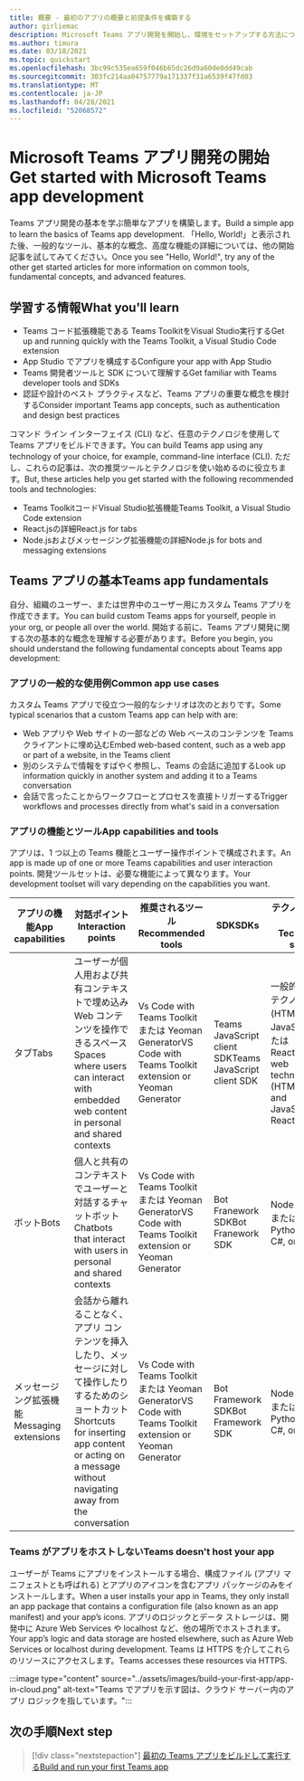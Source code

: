 ```yaml
---
title: 概要 - 最初のアプリの概要と前提条件を構築する
author: girliemac
description: Microsoft Teams アプリ開発を開始し、環境をセットアップする方法について説明します。
ms.author: timura
ms.date: 03/18/2021
ms.topic: quickstart
ms.openlocfilehash: 3bc99c535ea659f046b65dc26d9a60de0dd49cab
ms.sourcegitcommit: 303fc214aa04757779a171337f31a6539f47fd03
ms.translationtype: MT
ms.contentlocale: ja-JP
ms.lasthandoff: 04/28/2021
ms.locfileid: "52068572"
---
```

# <a name="get-started-with-microsoft-teams-app-development"></a><span data-ttu-id="56611-103">Microsoft Teams アプリ開発の開始</span><span class="sxs-lookup"><span data-stu-id="56611-103">Get started with Microsoft Teams app development</span></span>

<span data-ttu-id="56611-104">Teams アプリ開発の基本を学ぶ簡単なアプリを構築します。</span><span class="sxs-lookup"><span data-stu-id="56611-104">Build a simple app to learn the basics of Teams app development.</span></span> <span data-ttu-id="56611-105">「Hello, World!」と表示された後、一般的なツール、基本的な概念、高度な機能の詳細については、他の開始記事を試してみてください。</span><span class="sxs-lookup"><span data-stu-id="56611-105">Once you see "Hello, World!", try any of the other get started articles for more information on common tools, fundamental concepts, and advanced features.</span></span>



## <a name="what-youll-learn"></a><span data-ttu-id="56611-106">学習する情報</span><span class="sxs-lookup"><span data-stu-id="56611-106">What you'll learn</span></span>

* <span data-ttu-id="56611-107">Teams コード拡張機能である Teams ToolkitをVisual Studio実行する</span><span class="sxs-lookup"><span data-stu-id="56611-107">Get up and running quickly with the Teams Toolkit, a Visual Studio Code extension</span></span> 
* <span data-ttu-id="56611-108">App Studio でアプリを構成する</span><span class="sxs-lookup"><span data-stu-id="56611-108">Configure your app with App Studio</span></span> 
* <span data-ttu-id="56611-109">Teams 開発者ツールと SDK について理解する</span><span class="sxs-lookup"><span data-stu-id="56611-109">Get familiar with Teams developer tools and SDKs</span></span>
* <span data-ttu-id="56611-110">認証や設計のベスト プラクティスなど、Teams アプリの重要な概念を検討する</span><span class="sxs-lookup"><span data-stu-id="56611-110">Consider important Teams app concepts, such as authentication and design best practices</span></span>

<span data-ttu-id="56611-111">コマンド ライン インターフェイス (CLI) など、任意のテクノロジを使用して Teams アプリをビルドできます。</span><span class="sxs-lookup"><span data-stu-id="56611-111">You can build Teams app using any technology of your choice, for example, command-line interface (CLI).</span></span> <span data-ttu-id="56611-112">ただし、これらの記事は、次の推奨ツールとテクノロジを使い始めるのに役立ちます。</span><span class="sxs-lookup"><span data-stu-id="56611-112">But, these articles help you get started with the following recommended tools and technologies:</span></span>

* <span data-ttu-id="56611-113">Teams ToolkitコードVisual Studio拡張機能</span><span class="sxs-lookup"><span data-stu-id="56611-113">Teams Toolkit, a Visual Studio Code extension</span></span>
* <span data-ttu-id="56611-114">React.jsの詳細</span><span class="sxs-lookup"><span data-stu-id="56611-114">React.js for tabs</span></span>
* <span data-ttu-id="56611-115">Node.jsおよびメッセージング拡張機能の詳細</span><span class="sxs-lookup"><span data-stu-id="56611-115">Node.js for bots and messaging extensions</span></span>


## <a name="teams-app-fundamentals"></a><span data-ttu-id="56611-116">Teams アプリの基本</span><span class="sxs-lookup"><span data-stu-id="56611-116">Teams app fundamentals</span></span>

<span data-ttu-id="56611-117">自分、組織のユーザー、または世界中のユーザー用にカスタム Teams アプリを作成できます。</span><span class="sxs-lookup"><span data-stu-id="56611-117">You can build custom Teams apps for yourself, people in your org, or people all over the world.</span></span> <span data-ttu-id="56611-118">開始する前に、Teams アプリ開発に関する次の基本的な概念を理解する必要があります。</span><span class="sxs-lookup"><span data-stu-id="56611-118">Before you begin, you should understand the following fundamental concepts about Teams app development:</span></span>

### <a name="common-app-use-cases"></a><span data-ttu-id="56611-119">アプリの一般的な使用例</span><span class="sxs-lookup"><span data-stu-id="56611-119">Common app use cases</span></span>

<span data-ttu-id="56611-120">カスタム Teams アプリで役立つ一般的なシナリオは次のとおりです。</span><span class="sxs-lookup"><span data-stu-id="56611-120">Some typical scenarios that a custom Teams app can help with are:</span></span>

* <span data-ttu-id="56611-121">Web アプリや Web サイトの一部などの Web ベースのコンテンツを Teams クライアントに埋め込む</span><span class="sxs-lookup"><span data-stu-id="56611-121">Embed web-based content, such as a web app or part of a website, in the Teams client</span></span>
* <span data-ttu-id="56611-122">別のシステムで情報をすばやく参照し、Teams の会話に追加する</span><span class="sxs-lookup"><span data-stu-id="56611-122">Look up information quickly in another system and adding it to a Teams conversation</span></span> 
* <span data-ttu-id="56611-123">会話で言ったことからワークフローとプロセスを直接トリガーする</span><span class="sxs-lookup"><span data-stu-id="56611-123">Trigger workflows and processes directly from what's said in a conversation</span></span> 

### <a name="app-capabilities-and-tools"></a><span data-ttu-id="56611-124">アプリの機能とツール</span><span class="sxs-lookup"><span data-stu-id="56611-124">App capabilities and tools</span></span>

<span data-ttu-id="56611-125">アプリは、1 つ以上の Teams 機能とユーザー操作ポイントで構成されます。</span><span class="sxs-lookup"><span data-stu-id="56611-125">An app is made up of one or more Teams capabilities and user interaction points.</span></span> <span data-ttu-id="56611-126">開発ツールセットは、必要な機能によって異なります。</span><span class="sxs-lookup"><span data-stu-id="56611-126">Your development toolset will vary depending on the capabilities you want.</span></span>

| <span data-ttu-id="56611-127">**アプリの機能**</span><span class="sxs-lookup"><span data-stu-id="56611-127">**App capabilities**</span></span>| <span data-ttu-id="56611-128">**対話ポイント**</span><span class="sxs-lookup"><span data-stu-id="56611-128">**Interaction points**</span></span> | <span data-ttu-id="56611-129">**推奨されるツール**</span><span class="sxs-lookup"><span data-stu-id="56611-129">**Recommended tools**</span></span> | <span data-ttu-id="56611-130">**SDK**</span><span class="sxs-lookup"><span data-stu-id="56611-130">**SDKs**</span></span> | <span data-ttu-id="56611-131">**テクノロジ スタック**</span><span class="sxs-lookup"><span data-stu-id="56611-131">**Technology stacks**</span></span> |
|--------|--------|--------|--------|--------|
| <span data-ttu-id="56611-132">タブ</span><span class="sxs-lookup"><span data-stu-id="56611-132">Tabs</span></span> | <span data-ttu-id="56611-133">ユーザーが個人用および共有コンテキストで埋め込み Web コンテンツを操作できるスペース</span><span class="sxs-lookup"><span data-stu-id="56611-133">Spaces where users can interact with embedded web content in personal and shared contexts</span></span> | <span data-ttu-id="56611-134">Vs Code with Teams Toolkitまたは Yeoman Generator</span><span class="sxs-lookup"><span data-stu-id="56611-134">VS Code with Teams Toolkit extension or Yeoman Generator</span></span> | <span data-ttu-id="56611-135">Teams JavaScript client SDK</span><span class="sxs-lookup"><span data-stu-id="56611-135">Teams JavaScript client SDK</span></span> | <span data-ttu-id="56611-136">一般的な Web テクノロジ (HTML、CSS、JavaScript) または React.js</span><span class="sxs-lookup"><span data-stu-id="56611-136">General web technologies (HTML, CSS, and JavaScript) or React.js</span></span> |
| <span data-ttu-id="56611-137">ボット</span><span class="sxs-lookup"><span data-stu-id="56611-137">Bots</span></span> | <span data-ttu-id="56611-138">個人と共有のコンテキストでユーザーと対話するチャットボット</span><span class="sxs-lookup"><span data-stu-id="56611-138">Chatbots that interact with users in personal and shared contexts</span></span> | <span data-ttu-id="56611-139">Vs Code with Teams Toolkitまたは Yeoman Generator</span><span class="sxs-lookup"><span data-stu-id="56611-139">VS Code with Teams Toolkit extension or Yeoman Generator</span></span> | <span data-ttu-id="56611-140">Bot Franework SDK</span><span class="sxs-lookup"><span data-stu-id="56611-140">Bot Franework SDK</span></span> | <span data-ttu-id="56611-141">Node.js、C#、または Python</span><span class="sxs-lookup"><span data-stu-id="56611-141">Node.js, C#, or Python</span></span> | 
| <span data-ttu-id="56611-142">メッセージング拡張機能</span><span class="sxs-lookup"><span data-stu-id="56611-142">Messaging extensions</span></span> | <span data-ttu-id="56611-143">会話から離れることなく、アプリ コンテンツを挿入したり、メッセージに対して操作したりするためのショートカット</span><span class="sxs-lookup"><span data-stu-id="56611-143">Shortcuts for inserting app content or acting on a message without navigating away from the conversation</span></span> | <span data-ttu-id="56611-144">Vs Code with Teams Toolkitまたは Yeoman Generator</span><span class="sxs-lookup"><span data-stu-id="56611-144">VS Code with Teams Toolkit extension or Yeoman Generator</span></span> | <span data-ttu-id="56611-145">Bot Framework SDK</span><span class="sxs-lookup"><span data-stu-id="56611-145">Bot Framework SDK</span></span> | <span data-ttu-id="56611-146">Node.js、C#、または Python</span><span class="sxs-lookup"><span data-stu-id="56611-146">Node.js, C#, or Python</span></span> |

### <a name="teams-doesnt-host-your-app"></a><span data-ttu-id="56611-147">Teams がアプリをホストしない</span><span class="sxs-lookup"><span data-stu-id="56611-147">Teams doesn't host your app</span></span>

<span data-ttu-id="56611-148">ユーザーが Teams にアプリをインストールする場合、構成ファイル (アプリ マニフェストとも呼ばれる) とアプリのアイコンを含むアプリ パッケージのみをインストールします。</span><span class="sxs-lookup"><span data-stu-id="56611-148">When a user installs your app in Teams, they only install an app package that contains a configuration file (also known as an app manifest) and your app’s icons.</span></span> <span data-ttu-id="56611-149">アプリのロジックとデータ ストレージは、開発中に Azure Web Services や localhost など、他の場所でホストされます。</span><span class="sxs-lookup"><span data-stu-id="56611-149">Your app’s logic and data storage are hosted elsewhere, such as Azure Web Services or localhost during development.</span></span> <span data-ttu-id="56611-150">Teams は HTTPS を介してこれらのリソースにアクセスします。</span><span class="sxs-lookup"><span data-stu-id="56611-150">Teams accesses these resources via HTTPS.</span></span>

:::image type="content" source="../assets/images/build-your-first-app/app-in-cloud.png" alt-text="Teams でアプリを示す図は、クラウド サーバー内のアプリ ロジックを指しています。":::

## <a name="next-step"></a><span data-ttu-id="56611-152">次の手順</span><span class="sxs-lookup"><span data-stu-id="56611-152">Next step</span></span>

> [!div class="nextstepaction"]
> [<span data-ttu-id="56611-153">最初の Teams アプリをビルドして実行する</span><span class="sxs-lookup"><span data-stu-id="56611-153">Build and run your first Teams app</span></span>](../build-your-first-app/build-and-run.md)
